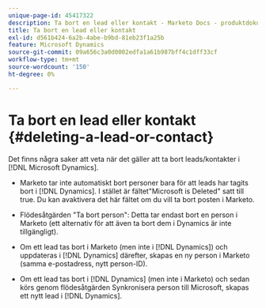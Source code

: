 ```yaml
---
unique-page-id: 45417322
description: Ta bort en lead eller kontakt - Marketo Docs - produktdokumentation
title: Ta bort en lead eller kontakt
exl-id: d561b424-6a2b-4abe-b9bd-81eb23f1a25b
feature: Microsoft Dynamics
source-git-commit: 09a656c3a0d0002edfa1a61b987bff4c1dff33cf
workflow-type: tm+mt
source-wordcount: '150'
ht-degree: 0%

---
```


# Ta bort en lead eller kontakt {#deleting-a-lead-or-contact}

Det finns några saker att veta när det gäller att ta bort leads/kontakter i [!DNL Microsoft Dynamics].

* Marketo tar inte automatiskt bort personer bara för att leads har tagits bort i [!DNL Dynamics]. I stället är fältet&quot;Microsoft is Deleted&quot; satt till true. Du kan avaktivera det här fältet om du vill ta bort posten i Marketo.

* Flödesåtgärden &quot;Ta bort person&quot;: Detta tar endast bort en person i Marketo (ett alternativ för att även ta bort dem i Dynamics är inte tillgängligt).

* Om ett lead tas bort i Marketo (men inte i [!DNL Dynamics]) och uppdateras i [!DNL Dynamics] därefter, skapas en ny person i Marketo (samma e-postadress, nytt person-ID).

* Om ett lead tas bort i [!DNL Dynamics] (men inte i Marketo) och sedan körs genom flödesåtgärden Synkronisera person till Microsoft, skapas ett nytt lead i [!DNL Dynamics].
